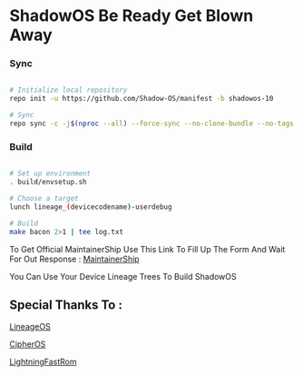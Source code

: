 # ShadowOS Be Ready Get Blown Away #

### Sync ###

```bash

# Initialize local repository
repo init -u https://github.com/Shadow-OS/manifest -b shadowos-10

# Sync
repo sync -c -j$(nproc --all) --force-sync --no-clone-bundle --no-tags
```

### Build ###

```bash

# Set up environment
. build/envsetup.sh

# Choose a target
lunch lineage_(devicecodename)-userdebug

# Build
make bacon 2>1 | tee log.txt
```
To Get Official MaintainerShip Use This Link To Fill Up The Form And Wait For Out Response :
[MaintainerShip](https://docs.google.com/forms/d/e/1FAIpQLSeys3ZrOIWQrWIA58YjiqP1oH8Ue62bzdmpBZl6QpDhHQcIJQ/viewform?usp=sf_link)

You Can Use Your Device Lineage Trees To Build ShadowOS

Special Thanks To :
-------------------

[LineageOS](https://github.com/LineageOS)

[CipherOS](https://github.com/CipherOS)

[LightningFastRom](https://github.com/LightningFastRom)
